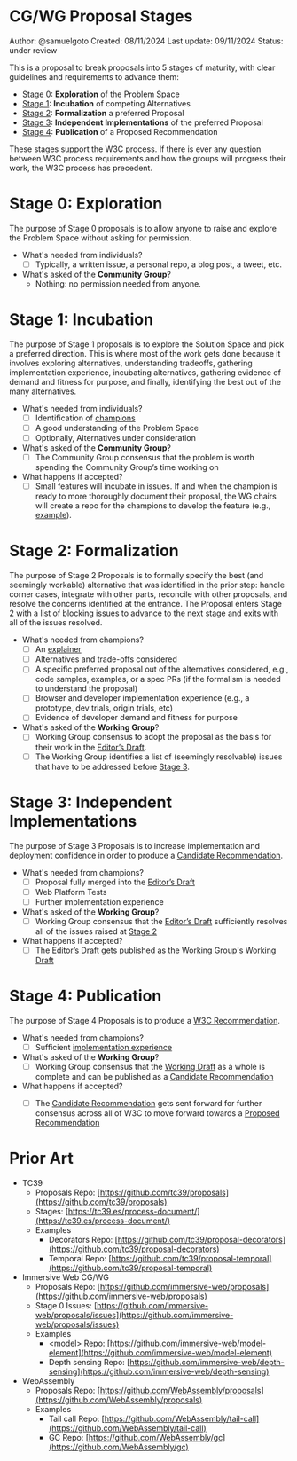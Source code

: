 # CG/WG Proposal Stages

Author: @samuelgoto
Created: 08/11/2024
Last update: 09/11/2024
Status: under review

This is a proposal to break proposals into 5 stages of maturity, with clear guidelines and requirements to advance them:

* [Stage 0](#stage0): **Exploration** of the Problem Space
* [Stage 1](#stage1): **Incubation** of competing Alternatives
* [Stage 2](#stage2): **Formalization** a preferred Proposal
* [Stage 3](#stage3): **Independent Implementations** of the preferred Proposal
* [Stage 4](#stage4): **Publication** of a Proposed Recommendation

These stages support the W3C process. If there is ever any question between W3C process requirements and how the groups will progress their work, the W3C process has precedent.

# Stage 0: Exploration

The purpose of Stage 0 proposals is to allow anyone to raise and explore the Problem Space without asking for permission. 

  * What's needed from individuals?
    * [ ] Typically, a written issue, a personal repo, a blog post, a tweet, etc. 
  * What's asked of the **Community Group**?
    * Nothing: no permission needed from anyone.

# Stage 1: Incubation

The purpose of Stage 1 proposals is to explore the Solution Space and pick a preferred direction. This is where most of the work gets done because it involves exploring alternatives, understanding tradeoffs, gathering implementation experience, incubating alternatives, gathering evidence of demand and fitness for purpose, and finally, identifying the best out of the many alternatives.

  * What's needed from individuals?
    * [ ] Identification of [champions](https://github.com/tc39/how-we-work/blob/main/champion.md)
    * [ ] A good understanding of the Problem Space
    * [ ] Optionally, Alternatives under consideration
  * What's asked of the **Community Group**?
    * [ ] The Community Group consensus that the problem is worth spending the Community Group’s time working on
  * What happens if accepted?
    * [ ] Small features will incubate in issues. If and when the champion is ready to more thoroughly document their proposal, the WG chairs will create a repo for the champions to develop the feature (e.g., [example](https://github.com/fedidcg/LightweightFedCM)). 

# Stage 2: Formalization

The purpose of Stage 2 Proposals is to formally specify the best (and seemingly workable) alternative that was identified in the prior step: handle corner cases, integrate with other parts, reconcile with other proposals, and resolve the concerns identified at the entrance. The Proposal enters Stage 2 with a list of blocking issues to advance to the next stage and exits with all of the issues resolved.

  * What's needed from champions?
    * [ ] An [explainer](https://tag.w3.org/explainers/)
    * [ ] Alternatives and trade-offs considered
    * [ ] A specific preferred proposal out of the alternatives considered, e.g., code samples, examples, or a spec PRs (if the formalism is needed to understand the proposal)
    * [ ] Browser and developer implementation experience (e.g., a prototype, dev trials, origin trials, etc) 
    * [ ] Evidence of developer demand and fitness for purpose
  * What's asked of the **Working Group**?
    * [ ] Working Group consensus to adopt the proposal as the basis for their work in the [Editor’s Draft](https://w3c-fedid.github.io/FedCM/).
    * [ ] The Working Group identifies a list of (seemingly resolvable) issues that have to be addressed before [Stage 3](#stage-3).
  
# Stage 3: Independent Implementations

 The purpose of Stage 3 Proposals is to increase implementation and deployment confidence in order to produce a [Candidate Recommendation](https://www.w3.org/policies/process/#RecsCR).
 
  * What's needed from champions?
    * [ ] Proposal fully merged into the [Editor’s Draft](https://w3c-fedid.github.io/FedCM/)
    * [ ] Web Platform Tests
    * [ ] Further implementation experience
  * What's asked of the **Working Group**? 
    * [ ] Working Group consensus that the [Editor’s Draft](https://www.w3.org/policies/process/#editors-draft) sufficiently resolves all of the issues raised at [Stage 2](#stage-2)
  * What happens if accepted?
    * [ ] The [Editor’s Draft](https://w3c-fedid.github.io/FedCM/) gets published as the Working Group's [Working Draft](https://www.w3.org/TR/fedcm/)
  
# Stage 4: Publication

 The purpose of Stage 4 Proposals is to produce a [W3C Recommendation](https://www.w3.org/policies/process/#RecsW3C).
 
  * What's needed from champions?
    * [ ] Sufficient [implementation experience](https://www.w3.org/policies/process/#implementation-experience)
  * What's asked of the **Working Group**?
    * [ ] Working Group consensus that the [Working Draft](https://www.w3.org/policies/process/#RecsWD) as a whole is complete and can be published as a [Candidate Recommendation](https://www.w3.org/policies/process/#RecsCR)
  * What happens if accepted?
    * [ ] The [Candidate Recommendation](https://www.w3.org/policies/process/#RecsCR) gets sent forward for further consensus across all of W3C to move forward towards a [Proposed Recommendation](https://www.w3.org/policies/process/#RecsPR) 


# Prior Art

* TC39  
  * Proposals Repo: [https://github.com/tc39/proposals](https://github.com/tc39/proposals)  
  * Stages: [https://tc39.es/process-document/](https://tc39.es/process-document/)   
  * Examples  
    * Decorators Repo: [https://github.com/tc39/proposal-decorators](https://github.com/tc39/proposal-decorators)   
    * Temporal Repo: [https://github.com/tc39/proposal-temporal](https://github.com/tc39/proposal-temporal)   
* Immersive Web CG/WG  
  * Proposals Repo: [https://github.com/immersive-web/proposals](https://github.com/immersive-web/proposals)  
  * Stage 0 Issues: [https://github.com/immersive-web/proposals/issues](https://github.com/immersive-web/proposals/issues)   
  * Examples  
    * \<model\> Repo: [https://github.com/immersive-web/model-element](https://github.com/immersive-web/model-element)  
    * Depth sensing Repo: [https://github.com/immersive-web/depth-sensing](https://github.com/immersive-web/depth-sensing)   
* WebAssembly  
  * Proposals Repo: [https://github.com/WebAssembly/proposals](https://github.com/WebAssembly/proposals)  
  * Examples  
    * Tail call Repo: [https://github.com/WebAssembly/tail-call](https://github.com/WebAssembly/tail-call)  
    * GC Repo: [https://github.com/WebAssembly/gc](https://github.com/WebAssembly/gc)

